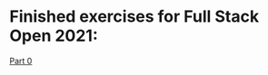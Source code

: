 # Finished exercises for Full Stack Open 2021:

[Part 0](https://github.com/RedSquirrrel/full-stack-open-2021/tree/main/Part%200)
